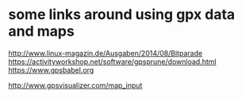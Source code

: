 some links around using gpx data and maps
=========================================


http://www.linux-magazin.de/Ausgaben/2014/08/Bitparade
https://activityworkshop.net/software/gpsprune/download.html
https://www.gpsbabel.org


http://www.gpsvisualizer.com/map_input
